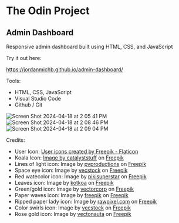 # The Odin Project

## Admin Dashboard

Responsive admin dashboard built using HTML, CSS, and JavaScript

Try it out here:

https://jordanmichb.github.io/admin-dashboard/

Tools:
- HTML, CSS, JavaScript
- Visual Studio Code
- Github / Git

![Screen Shot 2024-04-18 at 2 05 41 PM](https://github.com/jordanmichb/admin-dashboard/assets/95947696/4d516cab-1242-482d-9c3f-b3c88ee5929a)
![Screen Shot 2024-04-18 at 2 08 46 PM](https://github.com/jordanmichb/admin-dashboard/assets/95947696/70a04fe8-4cb1-41ac-abab-5978d88e40bb)
![Screen Shot 2024-04-18 at 2 09 04 PM](https://github.com/jordanmichb/admin-dashboard/assets/95947696/feffd82a-10c9-430a-8666-96321e3c80b1)




Credits:

- User Icon: [User icons created by Freepik - Flaticon](https://www.flaticon.com/free-icons/user)
- Koala Icon: [Image by catalyststuff](https://www.freepik.com/author/catalyststuff) on [Freepik](https://www.freepik.com/free-vector/cute-koala-with-cub-cartoon-icon-illustration_13203855.htm#query=cartoon&position=0&from_view=keyword&track=sph&uuid=8569a029-1034-4977-a654-69e44eb20628#position=0&query=cartoon)
- Lines of light icon: Image by [pvproductions](https://www.freepik.com/author/pvproductions) on [Freepik](https://www.freepik.com/free-photo/abstract-dark-background-with-purple-lines-generative-ai_41193362.htm#fromView=search&page=2&position=8&uuid=a1ae8277-06bf-4ce3-af82-8b98c329abd3)
- Space eye icon: Image by [vecstock](https://www.freepik.com/author/vecstock) on [Freepik](https://www.freepik.com/free-photo/night-sky-glows-with-iridescent-deep-space-generative-ai_41040727.htm#fromView=popular&page=1&position=50&uuid=44e603fc-3ad0-4b46-956f-8543edc4e290)
- Red watecolor icon: Image by [pikisuperstar](https://www.freepik.com/author/vecstock) on [Freepik](https://www.freepik.com/free-vector/watercolor-terracotta-pattern-design_29893149.htm)
- Leaves icon: Image by [kotkoa](https://www.freepik.com/author/kotkoa) on [Freepik](https://www.freepik.com/free-photo/green-chestnut-leaves_1436226.htm#fromView=search&page=1&position=46&uuid=75cb3ae0-679e-4f81-bdca-4a78f0a3f9d7)
- Green/gold icon: Image by [vectorcorp](https://www.freepik.com/author/vectorcorp) on [Freepik](https://www.freepik.com/free-photo/green-abstract-cement-with-gold-texture_20454917.htm#fromView=search&page=1&position=19&uuid=6bbc8060-d253-4e10-afc1-978767c36d98)
- Paper waves icon: Image by [freepik](https://www.freepik.com/author/freepik) on [Freepik](https://www.freepik.com/free-photo/multicolored-psychedelic-paper-shapes_25633722.htm#fromView=search&page=1&position=28&uuid=6bbc8060-d253-4e10-afc1-978767c36d98)
- Ripped paper lady icon: Image by [rawpixel.com](https://www.freepik.com/author/rawpixel-com) on [Freepik](https://www.freepik.com/free-photo/bw-greek-statue-image-torn-paper-style-remixed-media_17227711.htm#fromView=search&page=1&position=28&uuid=175b104b-5480-407b-bb52-6825cd0a8c5b)
- Color swirls icon: Image by [vecstock](https://www.freepik.com/author/vecstock) on [Freepik](https://www.freepik.com/free-photo/vibrant-yellow-blue-waves-showcase-modern-creativity-generated-by-ai_40968034.htm#page=2&position=16&from_view=author&uuid=e628012f-f547-4e7c-81b6-d3d4a3e5658e)
- Rose gold icon: Image by [vectonauta](https://www.freepik.com/author/vectonauta) on [Freepik](https://www.freepik.com/free-photo/pink-watercolour-textured-background-with-gold-glitter-traces_27513186.htm#fromView=search&page=1&position=13&uuid=a55e2aab-9cf4-41d5-ade8-6811d346df16)

  
